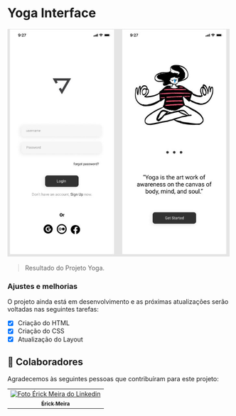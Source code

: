 # Yoga Interface

<img src="./assets/logo.jpg" alt="exemplo imagem" width="500">

> Resultado do Projeto Yoga.

### Ajustes e melhorias

O projeto ainda está em desenvolvimento e as próximas atualizações serão voltadas nas seguintes tarefas:

- [x] Criação do HTML
- [x] Criação do CSS
- [x] Atualização do Layout

## 🤝 Colaboradores

Agradecemos às seguintes pessoas que contribuíram para este projeto:

<table>
  <tr>
    <td align="center">
      <a href="#">
        <img src="https://media-exp1.licdn.com/dms/image/C4D03AQGhFhLxCm_l4A/profile-displayphoto-shrink_200_200/0/1616433848708?e=1653523200&v=beta&t=oktB18a2zWNNlBpNWSWUTDrs6O4N3jT28yqnK5La4-Q" width="100px;" alt="Foto Érick Meira do Linkedin"/><br>
        <sub>
          <b>Érick Meira</b>
        </sub>
      </a>
    </td>
    
  </tr>
</table>
